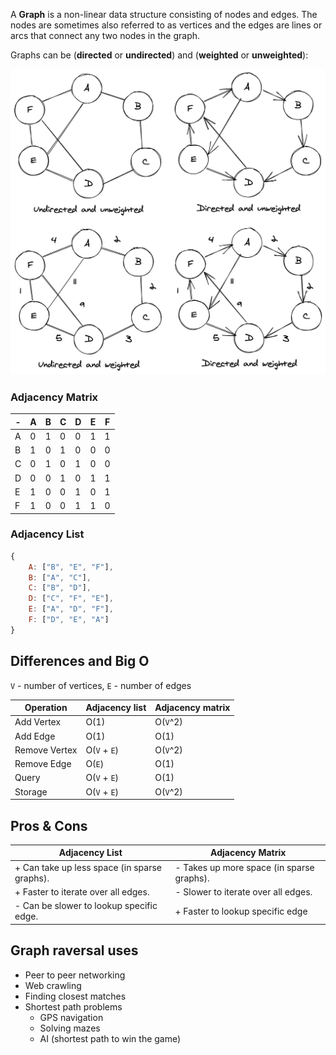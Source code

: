 A **Graph** is a non-linear data structure consisting of nodes and edges. The nodes are sometimes also referred to as vertices and the edges are lines or arcs that connect any two nodes in the graph.

Graphs can be (**directed** or **undirected**) and (**weighted** or **unweighted**):

![alt text][graphs]

### Adjacency Matrix

| -   | A   | B   | C   | D   | E   | F   |
| --- | --- | --- | --- | --- | --- | --- |
| A   | 0   | 1   | 0   | 0   | 1   | 1   |
| B   | 1   | 0   | 1   | 0   | 0   | 0   |
| C   | 0   | 1   | 0   | 1   | 0   | 0   |
| D   | 0   | 0   | 1   | 0   | 1   | 1   |
| E   | 1   | 0   | 0   | 1   | 0   | 1   |
| F   | 1   | 0   | 0   | 1   | 1   | 0   |

### Adjacency List

```javascript
{
    A: ["B", "E", "F"],
    B: ["A", "C"],
    C: ["B", "D"],
    D: ["C", "F", "E"],
    E: ["A", "D", "F"],
    F: ["D", "E", "A"]
}
```

## Differences and Big O

`V` - number of vertices, `E` - number of edges

| Operation     | Adjacency list | Adjacency matrix |
| ------------- | -------------- | ---------------- |
| Add Vertex    | O(1)           | O(`V`^2)         |
| Add Edge      | O(1)           | O(1)             |
| Remove Vertex | O(`V` + `E`)   | O(`V`^2)         |
| Remove Edge   | O(`E`)         | O(1)             |
| Query         | O(`V` + `E`)   | O(1)             |
| Storage       | O(`V` + `E`)   | O(`V`^2)         |

## Pros & Cons

| Adjacency List                               | Adjacency Matrix                          |
| -------------------------------------------- | ----------------------------------------- |
| + Can take up less space (in sparse graphs). | - Takes up more space (in sparse graphs). |
| + Faster to iterate over all edges.          | - Slower to iterate over all edges.       |
| - Can be slower to lookup specific edge.     | + Faster to lookup specific edge          |

## Graph raversal uses

- Peer to peer networking
- Web crawling
- Finding closest matches
- Shortest path problems
  - GPS navigation
  - Solving mazes
  - AI (shortest path to win the game)

[graphs]: graphs.png "Types of Graphs"
